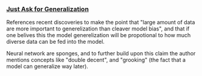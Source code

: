 ### [Just Ask for Generalization](https://evjang.com/2021/10/23/generalization.html)
References recent discoveries to make the point that "large amount of data are more important to generelization than cleaver model bias", and that if one belives this the model generelization will be propotional to how much diverse data can be fed into the model.

Neural network are sponges, and to further build upon this claim the author mentions concepts like "double decent", and "grooking" (the fact that a model can generalize way later).
